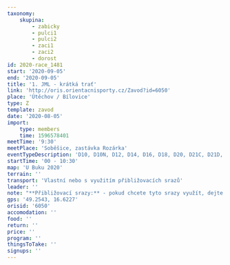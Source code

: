 ```yaml
---
taxonomy:
    skupina:
        - zabicky
        - pulci1
        - pulci2
        - zaci1
        - zaci2
        - dorost
id: 2020-race_1481
start: '2020-09-05'
end: '2020-09-05'
title: '1. JML - krátká trať'
link: 'http://oris.orientacnisporty.cz/Zavod?id=6050'
place: 'Útěchov / Bílovice'
type: Z
template: zavod
date: '2020-08-05'
import:
    type: members
    time: 1596578401
meetTime: '9:30'
meetPlace: 'Soběšice, zastávka Rozárka'
eventTypeDescription: 'D10, D10N, D12, D14, D16, D18, D20, D21C, D21D, D35, D45, D55, D65, H10, H10N, H12, H14, H16, H18, H20, H21C, H21D, H35, H45, H55, H65, HDR, P'
startTime: '00 - 10:30'
map: 'U Buku 2020'
terrain: ''
transport: 'Vlastní nebo s využitím přibližovacích srazů'
leader: ''
note: "**Přibližovací srazy:** - pokud chcete tyto srazy využít, dejte prosím dopředu vědět!!!\r\n1. odjezd **9:15** Halasovo náměstí (Luf - 603 874 687) - autobusem 57 na zastávku Rozárka\r\n2. odjezd **9:10** Královo Pole - nádraží (Alča - 605 440 445) - autobusem 43 na zastávku Rozárka"
gps: '49.2543, 16.6227'
orisid: '6050'
accomodation: ''
food: ''
return: ''
price: ''
program: ''
thingsToTake: ''
signups: ''
---
```


